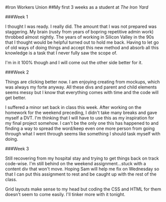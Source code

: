 #Iron Workers Union
##My first 3 weeks as a student at _The Iron Yard_

###Week 1

I thought I was ready. I really did. The amount that I was not prepared was staggering. My brain (rusty from years of bopring repetitive admin work) throbbed almost nightly. The years of working in Silicon Valley in the 90s that I thought would be helpful turned out to hold me back. Having to let go of old ways of doing things and accept this new method and absorb all this knowledge is a task that I never fully saw the scope of. 

I'm in it 100% though and I will come out the other side better for it.

###Week 2

Things are clicking better now. I am enjoying creating from mockups, which was always my forte anyway. All these divs and parent and child elements seems messy but I know that everything comes with time and the code will get better. 

I suffered a minor set back in class this week. After working on the homework for the weekend preceding, I didn't take many breaks and gave myself a DVT. I'm thinking that I will have to use this as my inspiration for my final project somehow. I can't be the only one this has happened to and finding a way to spread the word/keep even one more person from going through what I went through seems like something I should task myself with doing.

###Week 3 

Still recovering from my hospital stay and trying to get things back on track code-wise. I'm still behind on the weekend assignment...stuck with a content div that won't move. Hoping Sam will help me fix on Wednesday so that I can put this assignment to rest and be caught up with the rest of the class. 

Grid layouts make sense to my head but coding the CSS and HTML for them doesn't seem to come easily. I'll tinker more with it tonight.
